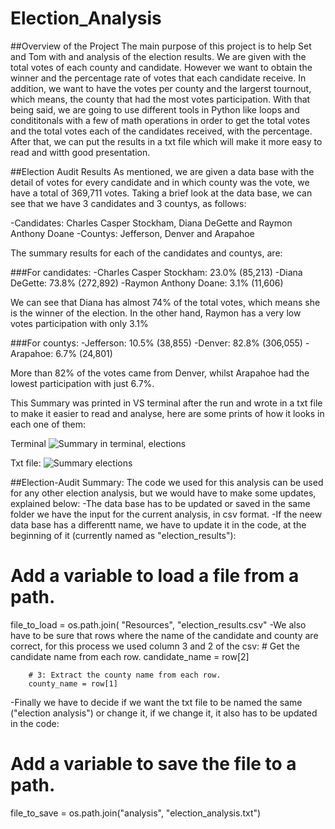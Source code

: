 # Election_Analysis
##Overview of the Project
The main purpose of this project is to help Set and Tom with and analysis of the election results. We are given with the total votes of each county and candidate. However we want to obtain the winner and the percentage rate of votes that each candidate receive. In addition, we want to have the votes per county and the largerst tournout, which means, the county that had the most votes participation. 
With that being said, we are going to use different tools in Python like loops and condititonals with a few of math operations in order to get the total votes and the total votes each of the candidates received, with the percentage. After that, we can put the results in a txt file which will make it more easy to read and witth good presentation.

##Election Audit Results
As mentioned, we are given a data base with the detail of votes for every candidate and in which county was the vote, we have a total of 369,711 votes. Taking a brief look at the data base, we can see that we have 3 candidates and 3 countys, as follows:

-Candidates: Charles Casper Stockham, Diana DeGette and Raymon Anthony Doane
-Countys: Jefferson, Denver and Arapahoe

The summary results for each of the candidates and countys, are:

###For candidates:
-Charles Casper Stockham: 23.0% (85,213)
-Diana DeGette: 73.8% (272,892)
-Raymon Anthony Doane: 3.1% (11,606)

We can see that Diana has almost 74% of the total votes, which means she is the winner of the election. In the other hand, Raymon has a very low votes participation with only 3.1%

###For countys:
-Jefferson: 10.5% (38,855)
-Denver: 82.8% (306,055)
-Arapahoe: 6.7% (24,801)

More than 82% of the votes came from Denver, whilst Arapahoe had the lowest participation with just 6.7%.

This Summary was printed in VS terminal after the run and wrote in a txt file to make it easier to read and analyse, here are some prints of how it looks in each one of them:

Terminal
![Summary in terminal, elections](https://user-images.githubusercontent.com/108499271/180268070-afbb59e8-1dc4-45ea-a7c9-15248b85b310.png)

Txt file:
![Summary elections ](https://user-images.githubusercontent.com/108499271/180268123-8d023d05-a2dd-484f-857a-969f7d9ef876.png)


##Election-Audit Summary:
The code we used for this analysis can be used for any other election analysis, but we would have to make some updates, explained below:
-The data base has to be updated or saved in the same folder we have the input for the current analysis, in csv format. 
-If the neew data base has a differentt name, we have to update it in the code, at the beginning of it (currently named as "election_results"): 
  # Add a variable to load a file from a path.
  file_to_load = os.path.join( "Resources", "election_results.csv"
-We also have to be sure that rows where the name of the candidate and county are correct, for this process we used column 3 and 2 of the csv:
      # Get the candidate name from each row.
        candidate_name = row[2]

        # 3: Extract the county name from each row.
        county_name = row[1]
        
 -Finally we have to decide if we want the txt file to be named the same ("election analysis") or change it, if we change it, it also has to be updated in the code:
  # Add a variable to save the file to a path.
  file_to_save = os.path.join("analysis", "election_analysis.txt")
